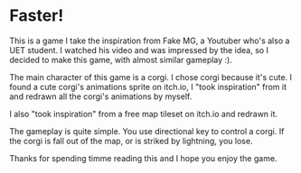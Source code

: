 # Faster!
This is a game I take the inspiration from Fake MG, a Youtuber who's also a UET student. I watched his video and was impressed by the idea, so I decided to make this game, with almost similar gameplay :).

The main character of this game is a corgi. I chose corgi because it's cute. I found a cute corgi's animations sprite on itch.io, I "took inspiration" from it and redrawn all the corgi's animations by myself.

I also "took inspiration" from a free map tileset on itch.io and redrawn it.

The gameplay is quite simple. You use directional key to control a corgi. If the corgi is fall out of the map, or is striked by lightning, you lose.

Thanks for spending timme reading this and I hope you enjoy the game.
